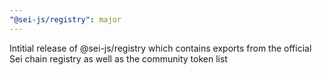 ```yaml
---
"@sei-js/registry": major
---
```


Intitial release of @sei-js/registry which contains exports from the official Sei chain registry as well as the community token list
